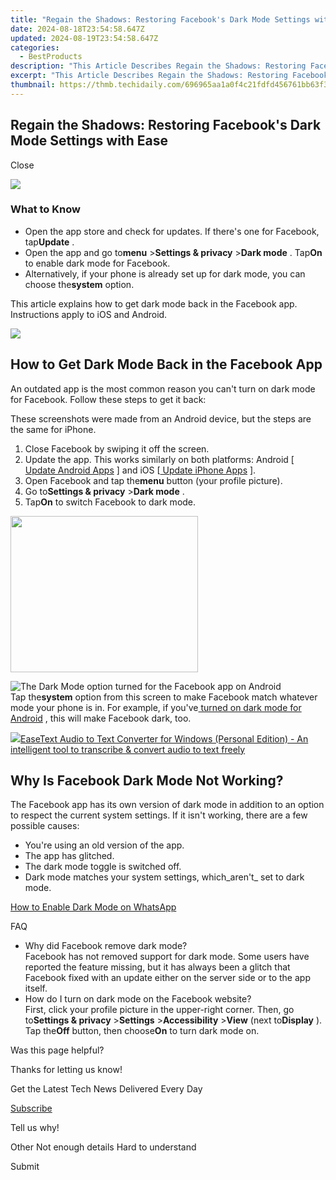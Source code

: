 ```yaml
---
title: "Regain the Shadows: Restoring Facebook's Dark Mode Settings with Ease"
date: 2024-08-18T23:54:58.647Z
updated: 2024-08-19T23:54:58.647Z
categories:
  - BestProducts
description: "This Article Describes Regain the Shadows: Restoring Facebook's Dark Mode Settings with Ease"
excerpt: "This Article Describes Regain the Shadows: Restoring Facebook's Dark Mode Settings with Ease"
thumbnail: https://thmb.techidaily.com/696965aa1a0f4c21fdfd456761bb63f354f50ffc3b27173b44a827d0fae8995e.jpg
---
```


## Regain the Shadows: Restoring Facebook's Dark Mode Settings with Ease

Close 

<!-- affiliate ads begin -->
<a href="https://secure.2checkout.com/order/checkout.php?PRODS=4940317&QTY=1&AFFILIATE=108875&CART=1"><img src="https://secure.avangate.com/images/merchant/333ac5d90817d69113471fbb6e531bee/sps-partnership-728x90eng.png" border="0"></a>
<!-- affiliate ads end -->
###  What to Know

* Open the app store and check for updates. If there's one for Facebook, tap**Update** .
* Open the app and go to**menu** \>**Settings & privacy** \>**Dark mode** . Tap**On** to enable dark mode for Facebook.
* Alternatively, if your phone is already set up for dark mode, you can choose the**system** option.

 This article explains how to get dark mode back in the Facebook app. Instructions apply to iOS and Android.  

<!-- affiliate ads begin -->
<a href="https://shop.copernic.com/order/checkout.php?PRODS=41033095&QTY=1&AFFILIATE=108875&CART=1"><img src="https://secure.2checkout.com/images/merchant/8d30aa96e72440759f74bd2306c1fa3d/Copernic-2023-Affiliate-728x90-Advanced-3YR.png" border="0"></a>
<!-- affiliate ads end -->
##  How to Get Dark Mode Back in the Facebook App 

 An outdated app is the most common reason you can't turn on dark mode for Facebook. Follow these steps to get it back:  

 These screenshots were made from an Android device, but the steps are the same for iPhone.

1. Close Facebook by swiping it off the screen.
2. Update the app. This works similarly on both platforms: Android \[[ Update Android Apps](https://www.lifewire.com/update-apps-on-android-7106106) \] and iOS \[[ Update iPhone Apps](https://www.lifewire.com/ways-to-keep-iphone-apps-to-date-2000645) \].
3. Open Facebook and tap the**menu** button (your profile picture).
4. Go to**Settings & privacy** \>**Dark mode** .
5. Tap**On** to switch Facebook to dark mode.  
<!-- affiliate ads begin -->
<a href="https://printrendy.pxf.io/c/5597632/1453721/17020" target="_top" id="1453721"><img src="//a.impactradius-go.com/display-ad/17020-1453721" border="0" alt="" width="300" height="250"/></a><img height="0" width="0" src="https://imp.pxf.io/i/5597632/1453721/17020" style="position:absolute;visibility:hidden;" border="0" />
<!-- affiliate ads end -->
![The Dark Mode option turned for the Facebook app on Android](https://www.lifewire.com/thmb/UtiFuBZ6TkUvOO3WDzviLRd8xFE=/1500x0/filters:no_upscale():max_bytes(150000):strip_icc():format(webp)/facebook-dark-mode-android-ac13e3e54c5e46e5a094073e9fb06f87.png)  
 Tap the**system** option from this screen to make Facebook match whatever mode your phone is in. For example, if you've[ turned on dark mode for Android](https://www.lifewire.com/what-is-android-dark-mode-4178630) , this will make Facebook dark, too.

<!-- affiliate ads begin -->
<a href="https://secure.2checkout.com/order/checkout.php?PRODS=40203538&QTY=1&AFFILIATE=108875&CART=1"><img src="https://secure.avangate.com/images/merchant/cc4b82e826b52ec41c810301548e8f48/products/audio-to-text-transcription-software.png" border="0">EaseText Audio to Text Converter for Windows (Personal Edition) - An intelligent tool to transcribe & convert audio to text freely </a>
<!-- affiliate ads end -->
##  Why Is Facebook Dark Mode Not Working? 

 The Facebook app has its own version of dark mode in addition to an option to respect the current system settings. If it isn't working, there are a few possible causes:

* You're using an old version of the app.
* The app has glitched.
* The dark mode toggle is switched off.
* Dark mode matches your system settings, which_aren't_ set to dark mode.

[ How to Enable Dark Mode on WhatsApp ](https://www.lifewire.com/enable-dark-mode-on-whatsapp-5094911) 

 FAQ

* Why did Facebook remove dark mode?  
 Facebook has not removed support for dark mode. Some users have reported the feature missing, but it has always been a glitch that Facebook fixed with an update either on the server side or to the app itself.
* How do I turn on dark mode on the Facebook website?  
 First, click your profile picture in the upper-right corner. Then, go to**Settings & privacy** \>**Settings** \>**Accessibility** \>**View** (next to**Display** ). Tap the**Off** button, then choose**On**  to turn dark mode on.

Was this page helpful?

Thanks for letting us know!

 Get the Latest Tech News Delivered Every Day

[ Subscribe ](https://www.lifewire.com/#) 

Tell us why!

 Other  Not enough details  Hard to understand 

 Submit 

<ins class="adsbygoogle"
     style="display:block"
     data-ad-format="autorelaxed"
     data-ad-client="ca-pub-7571918770474297"
     data-ad-slot="1223367746"></ins>



<ins class="adsbygoogle"
     style="display:block"
     data-ad-client="ca-pub-7571918770474297"
     data-ad-slot="8358498916"
     data-ad-format="auto"
     data-full-width-responsive="true"></ins>


